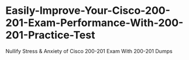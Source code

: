 # Easily-Improve-Your-Cisco-200-201-Exam-Performance-With-200-201-Practice-Test
Nullify Stress &amp; Anxiety of Cisco 200-201 Exam With 200-201 Dumps
